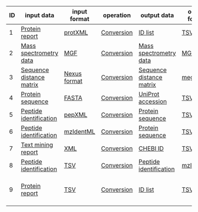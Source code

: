 | ID | input data | input format | operation  | output data  | output format | topic | shim | dependencies | comments
|---|---|---|---|---|---|---|---|---|---|
| 1 | [Protein report](http://edamontology.org/data_0896) | [protXML](http://edamontology.org/format_3747) | [Conversion](http://edamontology.org/operation_3434) | [ID list](http://edamontology.org/data_2872) | [TSV](http://edamontology.org/format_3475) | [Proteomics](http://edamontology.org/topic_0121) | [Protein_report_in_protXML_to_ID_list_in_TSV.sh](shims/Protein_report_in_protXML_to_ID_list_in_TSV.sh) | xmllint | assumes UniProt style FASTA was used |
| 2 | [Mass spectrometry data](http://edamontology.org/data_2536) | [MGF](http://edamontology.org/format_3651) | [Conversion](http://edamontology.org/operation_3434) | [Mass spectrometry data](http://edamontology.org/data_2536) | [MGF](http://edamontology.org/format_3651)  | [Proteomics](http://edamontology.org/topic_0121) | [Mass_spectrometry_data_in_MGF_to_Mass_spectrometry_data_in_MGF.sh](shims/Mass_spectrometry_data_in_MGF_to_Mass_spectrometry_data_in_MGF.sh) | awk | converts DataAnalysis MGF to TPP MGF |
| 3 | [Sequence distance matrix](http://edamontology.org/data_0870) | [Nexus format](http://edamontology.org/format_1912) | [Conversion](http://edamontology.org/operation_3434) | [Sequence distance matrix](http://edamontology.org/data_0870) | [mega](http://edamontology.org/format_1991) | [Proteomics](http://edamontology.org/topic_0121) | [Sequence_distance_matrix_in_Nexus_format_to_Sequence_distance_matrix_in_mega.sh](shims/Sequence_distance_matrix_in_Nexus_format_to_Sequence_distance_matrix_in_mega.sh) | awk | converts NEXUS distance matrix to MEGA format |
| 4 | [Protein sequence](http://edamontology.org/data_2976) | [FASTA](http://edamontology.org/format_1929) | [Conversion](http://edamontology.org/operation_3434) | [UniProt accession](http://edamontology.org/data_3021) | [TSV](http://edamontology.org/format_3475) | [Proteomics](http://edamontology.org/topic_0121) | [Protein_sequence_in_FASTA_to_UniProt_accession_in_TSV.sh](shims/Protein_sequence_in_FASTA_to_UniProt_accession_in_TSV.sh) | grep | extracts UniProt accession(s) from UniProt FASTA |
| 5 | [Peptide identification](http://edamontology.org/data_0945) | [pepXML](http://edamontology.org/format_3655) | [Conversion](http://edamontology.org/operation_3434) | [Protein sequence](http://edamontology.org/data_2976) | [TSV](http://edamontology.org/format_3475) | [Proteomics](http://edamontology.org/topic_0121) | [Peptide_identification_in_pepXML_to_Protein_sequence_in_TSV.sh](shims/Peptide_identification_in_pepXML_to_Protein_sequence_in_TSV.sh) | xmllint | extracts top hit peptide sequences from pepXML |
| 6 | [Peptide identification](http://edamontology.org/data_0945) | [mzIdentML](http://edamontology.org/format_3247) | [Conversion](http://edamontology.org/operation_3434) | [Protein sequence](http://edamontology.org/data_2976) | [TSV](http://edamontology.org/format_3475) | [Proteomics](http://edamontology.org/topic_0121) | [Peptide_identification_in_mzIdentML_to_Protein_sequence_in_TSV.sh](shims/Peptide_identification_in_mzIdentML_to_Protein_sequence_in_TSV.sh) | xmllint | extracts all peptide sequences from mzIdentML |
| 7 | [Text mining report](http://edamontology.org/data_0972) | [XML](http://edamontology.org/format_2332) | [Conversion](http://edamontology.org/operation_3434) | [CHEBI ID](http://edamontology.org/data_1174) | [TSV](http://edamontology.org/format_3475) | [Chemistry](http://edamontology.org/topic_3314); [Metabolomics](http://edamontology.org/topic_3172) | [Text_mining_report_in_XML_to_CHEBI_ID_in_TSV.sh](shims/Text_mining_report_in_XML_to_CHEBI_ID_in_TSV.sh) | xmllint | extracts all CHEBI IDs from Europe PMC Annotations XML |
| 8 | [Peptide identification](http://edamontology.org/data_0945) | [TSV](http://edamontology.org/format_3475) | [Conversion](http://edamontology.org/operation_3434) | [Peptide identification](http://edamontology.org/data_0945) | [mzIdentML](http://edamontology.org/format_3247) | [Proteomics](http://edamontology.org/topic_0121) | [Peptide_identification_in_TSV_to_Peptide_identification_in_mzIdentML.sh](shims/Peptide_identification_in_TSV_to_Peptide_identification_in_mzIdentML.sh) | awk | converts TSV output from [Sage](https://github.com/lazear/sage) to mzIdentML |
| 9 | [Protein report](http://edamontology.org/data_0896) | [TSV](http://edamontology.org/format_3475) | [Conversion](http://edamontology.org/operation_3434) | [ID list](http://edamontology.org/data_2872) | [TSV](http://edamontology.org/format_3475) | [Proteomics](http://edamontology.org/topic_0121) | [Protein_report_in_TSV_to_ID_list_in_TSV.sh](shims/Protein_report_in_TSV_to_ID_list_in_TSV.sh) | awk | converts TSV protein report AllQuantifiedProteinGroups.tsv from [MetaMorpheus](https://github.com/smith-chem-wisc/MetaMorpheus) to ID list in TSV |
